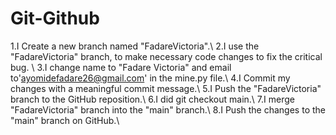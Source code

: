 # Git-Github
1.I Create a new branch named "FadareVictoria".\\
2.I use the "FadareVictoria" branch, to make necessary code changes to fix the critical bug. \\
3.I change name to "Fadare Victoria"  and email to'ayomidefadare26@gmail.com' in the mine.py file.\\
4.I Commit my changes with a meaningful commit message.\\
5.I Push the "FadareVictoria" branch to the GitHub reposition.\\
6.I did git checkout main.\\
7.I merge "FadareVictoria" branch into the "main" branch.\\
8.I Push the changes to the "main" branch on GitHub.\\